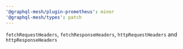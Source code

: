 ```yaml
---
'@graphql-mesh/plugin-prometheus': minor
'@graphql-mesh/types': patch
---
```


`fetchRequestHeaders`, `fetchResponseHeaders`, `httpRequestHeaders` and `httpResponseHeaders`
